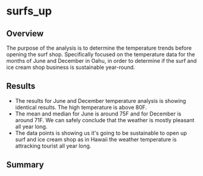 # surfs_up


## Overview
The purpose of the analysis is to determine the temperature trends before opening the surf shop. Specifically focused on the temperature data for the months of June and December in Oahu, in order to determine if the surf and ice cream shop business is sustainable year-round.

## Results

* The results for June and December temperature analysis is showing identical results. The high temperature is above 80F.
* The mean and median for June is around 75F and for December is around 71F. We can safely conclude that the weather is mostly pleasant all year long.
* The data points is showing us it's going to be sustainable to open up surf and ice cream shop as in Hawaii the weather temperature is attracking tourist all year long.

## Summary
